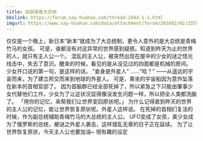 ```yaml
---
title: 幼驯染是大总统
bbslink: https://forum.say-huahuo.com/thread-2444-1-1.html
imgurl: https://www.say-huahuo.com/data/attachment/forum/201602/02/235914vzq8q81d8dk1v8qy.jpg
---
```


仅仅是一个晚上，新日本“新本”就成为了大总统制，更令人意外的是大总统是青梅竹马的女孩。
可是，谁都没有对这异常的世界感到疑惑。知道到昨天为止的世界的人，就只有主人公一个。
混乱的主人公，被突然出现在屋中的少女的谜之怪光线击中，失去了意识。醒来的时候，看见的是从没见过的四面都是机械的房间。
少女开口说的第一句，是这样的话。
”妾身是外星人“
……“哈？”
——从遥远的宇宙而来，为了建立邦交而来到地球的外星人。
可是，乘坐的宇宙船因为意外坠落在新本的首相官邸了。
因为首脑群已经全部死掉了，所以紧急之下只能由肇事少女代替他们工作，少女为了让这状况显得像没发生问题一样，所以把全人类都洗脑了。
「用你的记忆，来帮我们让世界变回原状吧。」
为什么记得直到昨天的世界的主人公的记忆，能让世界恢复原状呢。外星人这样说。
在死掉的首相们复活的时候，作为副总统辅助青梅竹马的大总统的主人公。
UFO变成了女孩，美少女成为了俄罗斯的总统，被谜之外星人袭击，这样错乱无章的日子正在延续。
为了让世界恢复原状，今天主人公也要加油~
很有趣的设定<!--more-->
